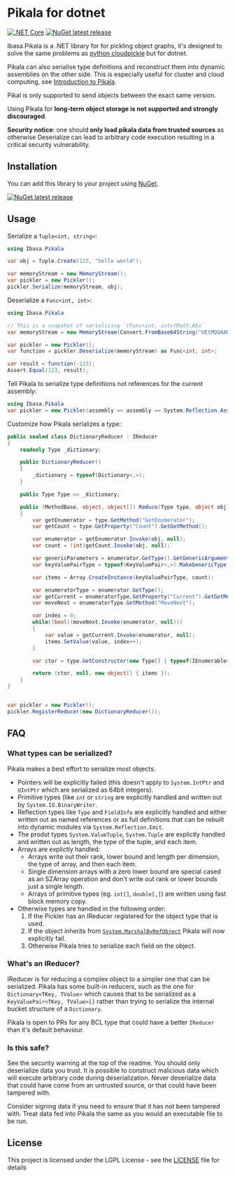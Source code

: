 # Pikala for dotnet

[![.NET Core](https://github.com/Ibasa/Pikala/actions/workflows/dotnetcore.yml/badge.svg?branch=main)](https://github.com/Ibasa/Pikala/actions/workflows/dotnetcore.yml) [![NuGet latest release](https://img.shields.io/nuget/v/Ibasa.Pikala.svg)](https://www.nuget.org/packages/Ibasa.Pikala)

Ibasa.Pikala is a .NET library for for pickling object graphs, it's designed to solve the same problems as [python cloudpickle](https://github.com/cloudpipe/cloudpickle) but for dotnet.

Pikala can also serialise type definitions and reconstruct them into dynamic assemblies on the other side. This is especially useful for cluster and cloud computing, see [Introduction to Pikala](https://blog.ibasa.uk/programming/dotnet/pikala/2021/03/01/pikala.html).

Pikal is only supported to send objects between the exact same version.

Using Pikala for **long-term object storage is not supported and strongly discouraged**.

**Security notice**: one should **only load pikala data from trusted sources** as otherwise Deserialize can lead to arbitrary code execution resulting in a critical security vulnerability.

## Installation

You can add this library to your project using [NuGet](http://www.nuget.org/).

[![NuGet latest release](https://img.shields.io/nuget/v/Ibasa.Pikala.svg)](https://www.nuget.org/packages/Ibasa.Pikala)

## Usage

Serialize a `Tuple<int, string>`:

```csharp
using Ibasa.Pikala

var obj = Tuple.Create(123, "hello world");

var memoryStream = new MemoryStream();
var pickler = new Pickler();
pickler.Serialize(memoryStream, obj);
```

Deserialize a `Func<int, int>`:

```csharp
using Ibasa.Pikala

// This is a snapshot of serializing `(Func<int, int>)Math.Abs`
var memoryStream = new MemoryStream(Convert.FromBase64String("UEtMQQAABgACMCsADVN5c3RlbS5GdW5jYDIBAgoKEgAAAQAAAAIDQWJzAQAACgACAAoAASsAC1N5c3RlbS5NYXRoAQAA"));

var pickler = new Pickler();
var function = pickler.Deserialize(memoryStream) as Func<int, int>;

var result = function(-123);
Assert.Equal(123, result);
```

Tell Pikala to serialize type definitions not references for the current assembly:
```csharp
using Ibasa.Pikala
var pickler = new Pickler(assembly => assembly == System.Reflection.Assembly.GetExecutingAssembly() ? AssemblyPickleMode.PickleByValue : AssemblyPickleMode.Default);
```

Customize how Pikala serializes a type:
```csharp
public sealed class DictionaryReducer : IReducer
{
    readonly Type _dictionary;

    public DictionaryReducer()
    {
        _dictionary = typeof(Dictionary<,>);
    }

    public Type Type => _dictionary;

    public (MethodBase, object, object[]) Reduce(Type type, object obj)
    {
        var getEnumerator = type.GetMethod("GetEnumerator");
        var getCount = type.GetProperty("Count").GetGetMethod();

        var enumerator = getEnumerator.Invoke(obj, null);
        var count = (int)getCount.Invoke(obj, null);

        var genericParameters = enumerator.GetType().GetGenericArguments();
        var keyValuePairType = typeof(KeyValuePair<,>).MakeGenericType(genericParameters);

        var items = Array.CreateInstance(keyValuePairType, count);

        var enumeratorType = enumerator.GetType();
        var getCurrent = enumeratorType.GetProperty("Current").GetGetMethod();
        var moveNext = enumeratorType.GetMethod("MoveNext");

        var index = 0;
        while((bool)(moveNext.Invoke(enumerator, null)))
        {
            var value = getCurrent.Invoke(enumerator, null);
            items.SetValue(value, index++);
        }

        var ctor = type.GetConstructor(new Type[] { typeof(IEnumerable<>).MakeGenericType(keyValuePairType) });

        return (ctor, null, new object[] { items });
    }
}


var pickler = new Pickler();
pickler.RegisterReducer(new DictionaryReducer());
```

## FAQ

### What types can be serialized?

Pikala makes a best effort to serialize most objects.

* Pointers will be explicitly failed (this doesn't apply to `System.IntPtr` and `UIntPtr` which are serialized as 64bit integers).
* Primitive types (like `int` or `string` are explicitly handled and written out by `System.IO.BinaryWriter`.
* Reflection types like `Type` and `FieldInfo` are explicitly handled and either written out as named references or as full definitions that can be rebuilt into dynamic modules via `System.Reflection.Emit`.
* The produt types `System.ValueTuple`, `System.Tuple` are explictly handled and written out as length, the type of the tuple, and each item.
* Arrays are explictly handled:
    * Arrays write out their rank, lower bound and length per dimension, the type of array, and then each item.
    * Single dimension arrays with a zero lower bound are special cased as an SZArray operation and don't write out rank or lower bounds just a single length.
    * Arrays of primitive types (eg. `int[]`, `double[,]`) are written using fast block memory copy.
* Otherwise types are handled in the following order:
    1) If the Pickler has an IReducer registered for the object type that is used.
    2) If the object inherits from [`System.MarshalByRefObject`](https://docs.microsoft.com/en-us/dotnet/api/system.marshalbyrefobject) Pikala will now explicitly fail.
    3) Otherwise Pikala tries to serialize each field on the object.

### What's an IReducer?

IReducer is for reducing a complex object to a simpler one that can be serialized. Pikala has some built-in reducers, such as the one for `Dictionary<TKey, TValue>` which causes that to be serialized as a `KeyValuePair<TKey, TValue>[]` rather than trying to serialize the internal bucket structure of a `Dictionary`.

Pikala is open to PRs for any BCL type that could have a better `IReducer` than it's default behaviour.

### Is this safe?

See the security warning at the top of the readme. You should only deserialize data you trust. It is possible to construct malicious data which will execute arbitrary code during deserialization. Never deserialize data that could have come from an untrusted source, or that could have been tampered with.

Consider signing data if you need to ensure that it has not been tampered with. Treat data fed into Pikala the same as you would an executable file to be run.

## License

This project is licensed under the LGPL License - see the [LICENSE](LICENSE) file for details
